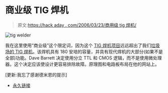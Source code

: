 # 商业级 TIG 焊机

> 原文:[https://hack aday . com/2006/03/23/商用级 tig 焊机/](https://hackaday.com/2006/03/23/commercial-grade-tig-welder/)

![tig welder](../Images/0e82a8903aca268dc84f03c79eb27ac9.png)

我在这里使用“商业级”这个限定词，因为这个 [TIG 焊机项目](http://www3.telus.net/public/a5a26316/TIG_Welder.html)远远超出了我们[垃圾场的 TIG 焊机](http://www.hackaday.com/entry/1234000250050190/)。该焊机具有 180 安培的容量，并具有现代焊机的大部分(如果不是全部)功能。Dave Barrett 决定使用分立 TTL 和 CMOS 逻辑，而不是使用微处理器。这个决定应该使设计更容易排除故障。原理图和电路板布局在他的网站上。

[更新:我忘了感谢德米恩的提示]

*   [永久链接](http://www3.telus.net/public/a5a26316/TIG_Welder.html)